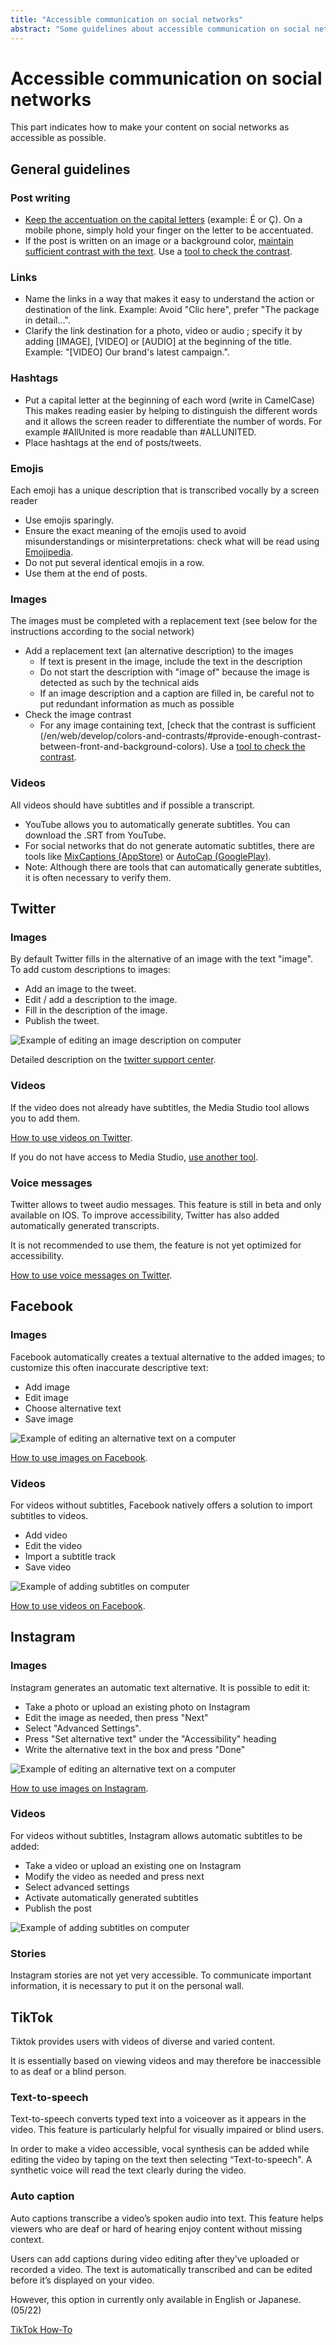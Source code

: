 ```yaml
---
title: "Accessible communication on social networks"
abstract: "Some guidelines about accessible communication on social networks"
---
```


# Accessible communication on social networks

This part indicates how to make your content on social networks as accessible as possible.

## General guidelines

### Post writing
- [Keep the accentuation on the capital letters](/fr/contenu-et-communication/#comment-mettre-des-accents-aux-majuscules) (example: É or Ç).
On a mobile phone, simply hold your finger on the letter to be accentuated.
- If the post is written on an image or a background color, [maintain sufficient contrast with the text](/en/web/develop/colors-and-contrasts/#provide-enough-contrast-between-front-and-background-colors).
Use a [tool to check the contrast](/en/web/toolbox/methods-and-test-tools/color-contrast-level/).

### Links
- Name the links in a way that makes it easy to understand the action or destination of the link. Example: Avoid "Clic here", prefer "The package in detail…".
- Clarify the link destination for a photo, video or audio ; specify it by adding [IMAGE], [VIDEO] or [AUDIO] at the beginning of the title. Example: "[VIDEO] Our brand's latest campaign.".

### Hashtags
- Put a capital letter at the beginning of each word (write in CamelCase) 
This makes reading easier by helping to distinguish the different words and it allows the screen reader to differentiate the number of words.
For example #AllUnited is more readable than #ALLUNITED.
- Place hashtags at the end of posts/tweets.

### Emojis
Each emoji has a unique description that is transcribed vocally by a screen reader
- Use emojis sparingly.
- Ensure the exact meaning of the emojis used to avoid misunderstandings or misinterpretations: check what will be read using [Emojipedia](https://emojipedia.org/).
- Do not put several identical emojis in a row.
- Use them at the end of posts.

### Images
The images must be completed with a replacement text (see below for the instructions according to the social network)
- Add a replacement text (an alternative description) to the images
  - If text is present in the image, include the text in the description
  - Do not start the description with "image of" because the image is detected as such by the technical aids 
  - If an image description and a caption are filled in, be careful not to put redundant information as much as possible
- Check the image contrast
  - For any image containing text, [check that the contrast is sufficient (/en/web/develop/colors-and-contrasts/#provide-enough-contrast-between-front-and-background-colors).
Use a [tool to check the contrast](/en/web/test/#test-colors-and-contrasts).

### Videos
All videos should have subtitles and if possible a transcript.
- YouTube allows you to automatically generate subtitles. You can download the .SRT from YouTube.
- For social networks that do not generate automatic subtitles, there are tools like [MixCaptions (AppStore)](https://apps.apple.com/us/app/mixcaptions-video-captions/id952426779) or [AutoCap (GooglePlay)](https://play.google.com/store/apps/details?id=com.laika.kinetictypovid&hl=en_US&gl=US).
- Note: Although there are tools that can automatically generate subtitles, it is often necessary to verify them.

## Twitter

### Images
By default Twitter fills in the alternative of an image with the text "image".
To add custom descriptions to images:
- Add an image to the tweet.
- Edit / add a description to the image.
- Fill in the description of the image.
- Publish the tweet.

<img src="/en/content-and-communication/images/twitter-images.png" alt="Example of editing an image description on computer" class="img-fluid" />

Detailed description on the [twitter support center](https://help.twitter.com/en/using-twitter/picture-descriptions).

### Videos
If the video does not already have subtitles, the Media Studio tool allows you to add them.

[How to use videos on Twitter](https://help.twitter.com/en/using-twitter/media-studio).

If you do not have access to Media Studio, [use another tool](#videos).

### Voice messages
Twitter allows to tweet audio messages. This feature is still in beta and only available on IOS. To improve accessibility, Twitter has also added automatically generated transcripts.

It is not recommended to use them, the feature is not yet optimized for accessibility.

[How to use voice messages on Twitter](https://help.twitter.com/en/using-twitter/voice-tweet).

## Facebook

### Images
Facebook automatically creates a textual alternative to the added images; to customize this often inaccurate descriptive text:
- Add image
- Edit image
- Choose alternative text
- Save image

<img src="/en/content-and-communication/images/facebook-images.png" alt="Example of editing an alternative text on a computer" class="img-fluid" />

[How to use images on Facebook](https://www.facebook.com/help/214124458607871?helpref=related).

### Videos
For videos without subtitles, Facebook natively offers a solution to import subtitles to videos.
- Add video
- Edit the video
- Import a subtitle track
- Save video

<img src="/en/content-and-communication/images/facebook-videos.png" alt="Example of adding subtitles on computer" class="img-fluid" />

[How to use videos on Facebook](https://www.facebook.com/help/261764017354370).

## Instagram

### Images
Instagram generates an automatic text alternative. It is possible to edit it:
- Take a photo or upload an existing photo on Instagram
- Edit the image as needed, then press "Next"
- Select "Advanced Settings".
- Press "Set alternative text" under the "Accessibility" heading
- Write the alternative text in the box and press "Done"

<img src="/en/content-and-communication/images/instagram-images.png" alt="Example of editing an alternative text on a computer" class="img-fluid" />

[How to use images on Instagram](https://help.instagram.com/308605337351503).

### Videos
For videos without subtitles, Instagram allows automatic subtitles to be added:
- Take a video or upload an existing one on Instagram
- Modify the video as needed and press next
- Select advanced settings
- Activate automatically generated subtitles
- Publish the post

<img src="/en/content-and-communication/images/instagram-videos.png" alt="Example of adding subtitles on computer" class="img-fluid" />

### Stories

Instagram stories are not yet very accessible.
To communicate important information, it is necessary to put it on the personal wall. 


## TikTok

Tiktok provides users with videos of diverse and varied content.

It is essentially based on viewing videos and may therefore be inaccessible to as deaf or a blind person.

### Text-to-speech

Text-to-speech converts typed text into a voiceover as it appears in the video. This feature is particularly helpful for visually impaired or blind users.

In order to make a video accessible, vocal synthesis can be added while editing the video by taping on the text then selecting “Text-to-speech". A synthetic voice will read the text clearly during the video.

### Auto caption

Auto captions transcribe a video’s spoken audio into text. This feature helps viewers who are deaf or hard of hearing enjoy content without missing context.

Users can add captions during video editing after they’ve uploaded or recorded a video. The text is automatically transcribed and can be edited before it’s displayed on your video.

However, this option in currently only available in English or Japanese. (05/22)


[TikTok How-To](https://www.tiktok.com/accessibility/en-us/)


